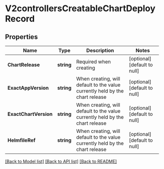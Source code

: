 # V2controllersCreatableChartDeployRecord

## Properties
Name | Type | Description | Notes
------------ | ------------- | ------------- | -------------
**ChartRelease** | **string** | Required when creating | [optional] [default to null]
**ExactAppVersion** | **string** | When creating, will default to the value currently held by the chart release | [optional] [default to null]
**ExactChartVersion** | **string** | When creating, will default to the value currently held by the chart release | [optional] [default to null]
**HelmfileRef** | **string** | When creating, will default to the value currently held by the chart release | [optional] [default to null]

[[Back to Model list]](../README.md#documentation-for-models) [[Back to API list]](../README.md#documentation-for-api-endpoints) [[Back to README]](../README.md)


